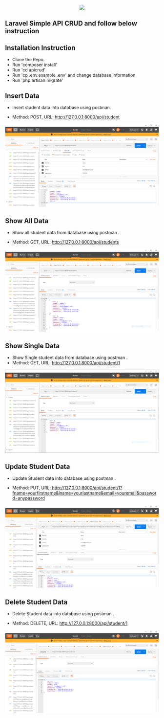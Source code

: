 <p align="center"><img src="https://laravel.com/assets/img/components/logo-laravel.svg"></p>


## Laravel Simple API CRUD and follow below instruction

## Installation Instruction

- Clone the Repo.
- Run 'composer install'
- Run 'cd apicrud'
- Run 'cp .env.example .env' and change database information
- Run 'php artisan migrate'

## Insert Data

- Insert student data into database using postman.

- Method: POST, URL: http://127.0.0.1:8000/api/student

<img src="https://github.com/Shobuj718/apicrud/blob/master/public/image/insert%20data.PNG">

## Show All Data

- Show all student data from database using postman .

- Method: GET, URL: http://127.0.0.1:8000/api/students

<img src="https://github.com/Shobuj718/apicrud/blob/master/public/image/show%20all%20data.PNG">

## Show Single Data

- Show Single student data from database using postman .
- Method: GET, URL: http://127.0.0.1:8000/api/student/1

<img src="https://github.com/Shobuj718/apicrud/blob/master/public/image/show%20single%20data.PNG">

## Update Student Data

- Update Student data into database using postman .

- Method: PUT, URL: http://127.0.0.1:8000/api/student/1?fname=yourfirstname&lname=yourlastname&email=youremail&password=anypassword

<img src="https://github.com/Shobuj718/apicrud/blob/master/public/image/updata%20data.PNG">

## Delete Student Data

- Delete Student data into database using postman .

- Method: DELETE, URL: http://127.0.0.1:8000/api/student/1

<img src="https://github.com/Shobuj718/apicrud/blob/master/public/image/delete%20data.PNG">
